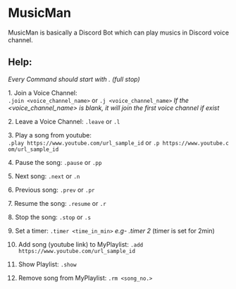 # MusicMan
MusicMan is basically a Discord Bot which can play musics in Discord voice channel.

## Help:
*Every Command should start with . (full stop)*

1. Join a Voice Channel:
`.join <voice_channel_name>` or `.j <voice_channel_name>`
*If the <voice_channel_name> is blank, it will join the first voice channel if exist*

2. Leave a Voice Channel:
`.leave` or `.l`

3. Play a song from youtube:
`.play https://www.youtube.com/url_sample_id` or `.p https://www.youtube.com/url_sample_id`

4. Pause the song:
`.pause` or `.pp`

5. Next song:
`.next` or `.n`

6. Previous song:
`.prev` or `.pr`

7. Resume the song:
`.resume` or `.r`

8. Stop the song:
`.stop` or `.s`

9. Set a timer:
`.timer <time_in_min>`
*e.g- .timer 2* 
(timer is set for 2min)

10. Add song (youtube link) to MyPlaylist:
`.add https://www.youtube.com/url_sample_id`

11. Show Playlist:
`.show`

12. Remove song from MyPlaylist:
`.rm <song_no.>`

